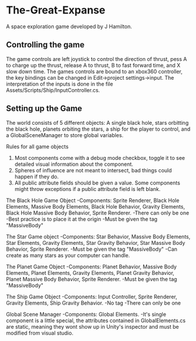# The-Great-Expanse
A space exploration game developed by J Hamilton.

Controlling the game
--------------------
The game controls are left joystick to control the 
direction of thrust, pess A to charge up the thrust,
release A to thrust, B to fast forward time, and X 
slow down time. The games controls are bound to an 
xbox360 controller, the key bindings can be changed 
in Edit->project settings->input. The interpretation 
of the inputs is done in the file 
Assets/Scripts/Ship/InputController.cs. 

Setting up the Game
-------------------
The world consists of 5 different objects: A single 
black hole, stars orbitting the black hole, planets 
orbiting the stars, a ship for the player to 
control, and a GlobalSceneManager to store global 
variables. 

Rules for all game objects
1. Most components come with a debug mode 
checkbox, toggle it to see detailed visual information 
about the component.
2. Spheres of influence are not meant to intersect, bad
things could happen if they do.
3. All public attribute fields should be given a value.
Some components might throw exceptions if a public 
attribute field is left blank.

The Black Hole Game Object
-Components: Sprite Renderer, Black Hole Elements, 
Massive Body Elements, Black Hole Behavior, Gravity 
Elements, Black Hole Massive Body Behavior, Sprite 
Renderer.
-There can only be one
-Best practice is to place it at the origin
-Must be given the tag "MassiveBody"

The Star Game object
-Components: Star Behavior, Massive Body Elements,
Star Elements, Gravity Elements, Star Gravity Behavior,
Star Massive Body Behavior, Sprite Renderer.
-Must be given the tag "MassiveBody"
-Can create as many stars as your computer can handle.

The Planet Game Object
-Components: Planet Behavior, Massive Body Elements,
Planet Elements, Gravity Elements, Planet Gravity Behavior,
Planet Massive Body Behavior, Sprite Renderer.
-Must be given the tag "MassiveBody"

The Ship Game Object
-Components: Input Controller, Sprite Renderer, Gravity
Elements, Ship Gravity Behavior.
-No tag
-There can only be one

Global Scene Manager
-Components: Global Elements.
-It's single component is a little special, the attributes
contained in GlobalElements.cs are static, meaning they 
wont show up in Unity's inspector and must be modified
from visual studio. 
